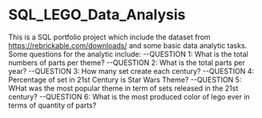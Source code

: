 # SQL_LEGO_Data_Analysis
This is a SQL portfolio project which include the dataset from https://rebrickable.com/downloads/ and some basic data analytic tasks.
Some questions for the analytic include:
--QUESTION 1: What is the total numbers of parts per theme?
--QUESTION 2: What is the total parts per year?
--QUESTION 3: How many set create each century?
--QUESTION 4: Percentage of set in 21st Century is Star Wars Theme?
--QUESTION 5: WHat was the most popular theme in term of sets released in the 21st century?
--QUESTION 6: What is the most produced color of lego ever in terms of quantity of parts?
